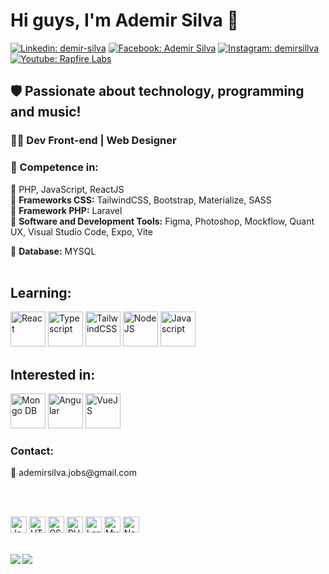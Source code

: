 <h1>Hi guys, I'm Ademir Silva 🚀</h1>

[![Linkedin: demir-silva](https://img.shields.io/badge/-Linkedin-informational?style=flat&logo=Linkedin&logoColor=white&link=https://www.linkedin.com/in/demirsillva/)](https://www.linkedin.com/in/demirsillva/)
[![Facebook: Ademir Silva](https://img.shields.io/badge/-Facebook-blue?style=flat&logo=Facebook&logoColor=white&link=https://www.facebook.com/demirsillva)](https://www.facebook.com/demirsillva)
[![Instagram: demirsillva](https://img.shields.io/badge/-Instagram-blueviolet?style=flat&logo=Instagram&logoColor=white&link=https://www.instagram.com/demirsillva/)](https://www.instagram.com/demirsillva/)
[![Youtube: Rapfire Labs](https://img.shields.io/badge/-Youtube-red?style=flat&logo=Youtube&logoColor=white&link=https://www.youtube.com/@rapfirelabs)](https://www.youtube.com/@rapfirelabs)


<h2> 🛡️ Passionate about technology, programming and music!</h2>


<h3>👩‍💻<b> Dev Front-end | Web Designer</b></h3>

<h3>🤯<b> Competence in:</b></h3>

🔹 PHP, JavaScript, ReactJS<br/>
🔹 <b>Frameworks CSS:</b> TailwindCSS, Bootstrap, Materialize, SASS<br/>
🔹 <b>Framework PHP:</b> Laravel<br/>
🔹 <b>Software and Development Tools:</b> Figma, Photoshop, Mockflow, Quant UX, Visual Studio Code, Expo, Vite<br/>

🎲 <b>Database:</b> MYSQL
<br/><br/>

<h2><b>Learning:</b></h2>
<div>
    <img src="[https://cdn.icon-icons.com/icons2/2107/PNG/512/file_type_react_icon_146374.png" width="56px" alt="React" title="React">
    <img src="[https://cdn.icon-icons.com/icons2/2107/PNG/512/file_type_typescript_official_icon_130107.png" width="56px" alt="Typescript" title="Typescript">
    <img src="[https://icon-icons.com/icon/tailwindcss-logo/167923](https://icon-icons.com/icon/tailwindcss-logo/167923)" width="56px" alt="TailwindCSS" title="TailwindCSS">
    <img src="https://cdn.icon-icons.com/icons2/2107/PNG/512/file_type_node_icon_130301.png" width="56px" alt="NodeJS" title="NodeJS">
    <img src="https://cdn.icon-icons.com/icons2/2107/PNG/512/file_type_js_official_icon_130509.png" width="56px" alt="Javascript" title="Javascript"/>
</div>

<h2><b>Interested in:</b></h2>
<div>

<img src="https://cdn.icon-icons.com/icons2/2107/PNG/512/file_type_mongo_icon_130383.png" width="56px" alt="Mongo DB" title="Mongo DB">
<img src="https://cdn.icon-icons.com/icons2/2107/PNG/512/file_type_angular_icon_130754.png" width="56px" alt="Angular" title="Angular">
<img src="https://cdn.icon-icons.com/icons2/2107/PNG/512/file_type_vue_icon_130078.png" width="56px" alt="VueJS" title="VueJS">
<br/>
</div>

<h3><b>Contact:</b></h3>
📩 ademirsilva.jobs@gmail.com

<br/><br/>

<div>
  <img src="https://cdn.icon-icons.com/icons2/2107/PNG/512/file_type_js_official_icon_130509.png" width="26px" alt="Javascript" title="Javascript"/>
  <img src="https://cdn.icon-icons.com/icons2/2107/PNG/512/file_type_html_icon_130541.png" width="26px" alt="HTML" title="HTML"/>
  
  <img src="https://cdn.icon-icons.com/icons2/2107/PNG/512/file_type_css_icon_130661.png" width="26px" alt="CSS" title="CSS"/>
  
  <img src="https://cdn.icon-icons.com/icons2/2108/PNG/512/php_icon_130857.png" width="26px" alt="PHP" title="PHP"/>
  
  <img src="https://cdn.icon-icons.com/icons2/2415/PNG/512/laravel_plain_logo_icon_146438.png" width="26px" alt="Laravel" title="Laravel"/>
  
  <img src="https://cdn.icon-icons.com/icons2/1381/PNG/512/mysqlworkbench_93532.png" width="26px" alt="MySQL" title="MySQL"/>
  
  <img src="https://cdn.icon-icons.com/icons2/2107/PNG/512/file_type_node_icon_130301.png" width="26px" alt="Node" title="Node">
</div>
<br/>

<img align="left" src="https://github-readme-stats.vercel.app/api?username=demirsillva&show_icons=true&theme=radical"/><img align="left" src="https://github-readme-stats.vercel.app/api/top-langs/?username=demirsillva&theme=radical" />


<!--
**Ademir-Silva/Ademir-Silva** is a ✨ _special_ ✨ repository because its `README.md` (this file) appears on your GitHub profile.

